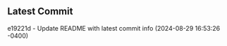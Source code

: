 
## Latest Commit
e19221d - Update README with latest commit info (2024-08-29 16:53:26 -0400) <Yunxi-Zhou>
